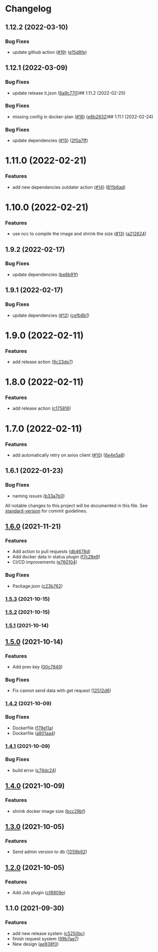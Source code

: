 # Changelog

## 1.12.2 (2022-03-10)


### Bug Fixes

* update github action ([#19](https://github.com/etherdata-blockchain/etd-local-admin-node/issues/19)) ([e15d8fe](https://github.com/etherdata-blockchain/etd-local-admin-node/commit/e15d8fe0894bffa00f42deadbe601764a3b64d81))

## 1.12.1 (2022-03-09)


### Bug Fixes

* update release it.json ([6a9c770](https://github.com/etherdata-blockchain/etd-local-admin-node/commit/6a9c7702c03c3819eb1fbd65261c2e7ba660703e))## 1.11.2 (2022-02-25)


### Bug Fixes

* missing config in docker-plan ([#16](https://github.com/etherdata-blockchain/etd-local-admin-node/issues/16)) ([e8b2932](https://github.com/etherdata-blockchain/etd-local-admin-node/commit/e8b2932117df64fb3a55398c0c518415cf20f305))## 1.11.1 (2022-02-24)


### Bug Fixes

* update dependencies ([#15](https://github.com/etherdata-blockchain/etd-local-admin-node/issues/15)) ([2f0a7ff](https://github.com/etherdata-blockchain/etd-local-admin-node/commit/2f0a7ff81fba00edc653985f7e1aa677d03cb4a3))

# 1.11.0 (2022-02-21)


### Features

* add new dependencies outdater action ([#14](https://github.com/etherdata-blockchain/etd-local-admin-node/issues/14)) ([811b6ad](https://github.com/etherdata-blockchain/etd-local-admin-node/commit/811b6ad62cbeb70f9bcf63dfe6fdccbc71a4532e))

# 1.10.0 (2022-02-21)


### Features

* use ncc to compile the image and shrink the size ([#13](https://github.com/etherdata-blockchain/etd-local-admin-node/issues/13)) ([a212624](https://github.com/etherdata-blockchain/etd-local-admin-node/commit/a212624858240e309d33e770834d40b4735dcf26))

## 1.9.2 (2022-02-17)


### Bug Fixes

* update dependencies ([be8b91f](https://github.com/etherdata-blockchain/etd-local-admin-node/commit/be8b91ff9ad27a4f56ad87358657da180b8099d9))

## 1.9.1 (2022-02-17)


### Bug Fixes

* update dependencies ([#12](https://github.com/etherdata-blockchain/etd-local-admin-node/issues/12)) ([cefb8b1](https://github.com/etherdata-blockchain/etd-local-admin-node/commit/cefb8b194dd2bb3321695dcacf85995bd75321e7))

# 1.9.0 (2022-02-11)


### Features

* add release action ([9c23de7](https://github.com/etherdata-blockchain/etd-local-admin-node/commit/9c23de76c7b2494757b0cfd7f15dffde2bc3ae7d))

# 1.8.0 (2022-02-11)


### Features

* add release action ([c175816](https://github.com/etherdata-blockchain/etd-local-admin-node/commit/c175816b98b2374185a02a417fb1e9804e68ddb6))

# 1.7.0 (2022-02-11)


### Features

* add automatically retry on axios client ([#10](https://github.com/etherdata-blockchain/etd-local-admin-node/issues/10)) ([6e4e5a8](https://github.com/etherdata-blockchain/etd-local-admin-node/commit/6e4e5a8443fef52c736ebf6b4953284f11f0860e))

## 1.6.1 (2022-01-23)


### Bug Fixes

* naming issues ([b33a7b0](https://github.com/etherdata-blockchain/etd-local-admin-node/commit/b33a7b01cced3bcf0a5024639b23edf415bc1d6e))



All notable changes to this project will be documented in this file. See [standard-version](https://github.com/conventional-changelog/standard-version) for commit guidelines.

## [1.6.0](https://github.com/crypyto-panel/etd-local-admin-node/compare/v1.5.3...v1.6.0) (2021-11-21)


### Features

* Add action to pull requests ([db4678d](https://github.com/crypyto-panel/etd-local-admin-node/commit/db4678de0c7ea9384f0381b9c9576dcee92af6a5))
* Add docker data in status plugin ([f7c28e9](https://github.com/crypyto-panel/etd-local-admin-node/commit/f7c28e959ea8863886ffa347898d6e8f09f63952))
* CI/CD improvements ([e760104](https://github.com/crypyto-panel/etd-local-admin-node/commit/e7601042f8ce67f696722465a095899181c1fa07))


### Bug Fixes

* Package.json ([c23b762](https://github.com/crypyto-panel/etd-local-admin-node/commit/c23b7628a9df975385549939be6a571926ca3a82))

### [1.5.3](https://github.com/crypyto-panel/etd-local-admin-node/compare/v1.5.2...v1.5.3) (2021-10-15)

### [1.5.2](https://github.com/crypyto-panel/etd-local-admin-node/compare/v1.5.1...v1.5.2) (2021-10-15)

### [1.5.1](https://github.com/crypyto-panel/etd-local-admin-node/compare/v1.5.0...v1.5.1) (2021-10-14)

## [1.5.0](https://github.com/crypyto-panel/etd-local-admin-node/compare/v1.4.2...v1.5.0) (2021-10-14)


### Features

* Add prev key ([00c7849](https://github.com/crypyto-panel/etd-local-admin-node/commit/00c784993b1daa2bde3aedfda631426bb7632593))


### Bug Fixes

* Fix cannot send data with get request ([12512d6](https://github.com/crypyto-panel/etd-local-admin-node/commit/12512d6ac53cbedfac37199828665e86e99f082d))

### [1.4.2](https://github.com/crypyto-panel/etd-local-admin-node/compare/v1.4.1...v1.4.2) (2021-10-09)


### Bug Fixes

* Dockerfile ([f79e11a](https://github.com/crypyto-panel/etd-local-admin-node/commit/f79e11a966c94358299ca0ada8d86a04e33374c9))
* Dockerfile ([a801aa4](https://github.com/crypyto-panel/etd-local-admin-node/commit/a801aa4b5521ac8b28d2c3f1afc7925f51257f3a))

### [1.4.1](https://github.com/crypyto-panel/etd-local-admin-node/compare/v1.4.0...v1.4.1) (2021-10-09)


### Bug Fixes

* build error ([c74dc24](https://github.com/crypyto-panel/etd-local-admin-node/commit/c74dc2446278652664b748f7824f2ed1772c22e1))

## [1.4.0](https://github.com/crypyto-panel/etd-local-admin-node/compare/v1.3.0...v1.4.0) (2021-10-09)


### Features

* shrink docker image size ([bcc29bf](https://github.com/crypyto-panel/etd-local-admin-node/commit/bcc29bf81f7460136909f8602d190d4e3995980c))

## [1.3.0](https://github.com/crypyto-panel/etd-local-admin-node/compare/v1.2.0...v1.3.0) (2021-10-05)


### Features

* Send admin version to db ([1259b92](https://github.com/crypyto-panel/etd-local-admin-node/commit/1259b924243351ddaf358c02ee66445e6276dc89))

## [1.2.0](https://github.com/crypyto-panel/etd-local-admin-node/compare/v1.1.0...v1.2.0) (2021-10-05)


### Features

* Add Job plugin ([cf8809e](https://github.com/crypyto-panel/etd-local-admin-node/commit/cf8809ea95b0dd190c05d62cd598c1479646629e))

## 1.1.0 (2021-09-30)


### Features

* add new release system ([c5250bc](https://github.com/crypyto-panel/etd-local-admin-node/commit/c5250bc548ae39aba5bc0e308196c3c074b46fa6))
* finish request system ([99b7ae7](https://github.com/crypyto-panel/etd-local-admin-node/commit/99b7ae723c0b8d937d1c2ba8e3b5bcfc47ae10aa))
* New design ([ae938f0](https://github.com/crypyto-panel/etd-local-admin-node/commit/ae938f034abd7f862b5db8537e03a678791eaed5))
